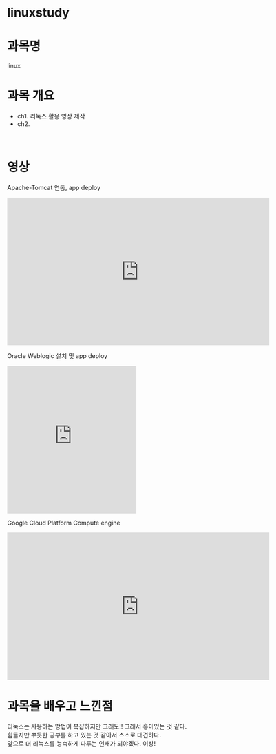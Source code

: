 # linuxstudy
# 과목명 
linux
<br>

# 과목 개요
 - ch1. 리눅스 활용 영상 제작
 - ch2.
<br>

# 영상
Apache-Tomcat 연동, app deploy
<iframe width="609" height="342.5" src="https://www.youtube.com/embed/JN3l3OD179M" title="YouTube video player" frameborder="0" allow="accelerometer; autoplay; clipboard-write; encrypted-media; gyroscope; picture-in-picture" allowfullscreen></iframe>
<br>

Oracle Weblogic 설치 및 app deploy
<iframe width="=609" height="342.5" src="https://www.youtube.com/embed/LR9ORdsUheg" title="YouTube video player" frameborder="0" allow="accelerometer; autoplay; clipboard-write; encrypted-media; gyroscope; picture-in-picture" allowfullscreen></iframe>
<br>

Google Cloud Platform Compute engine
<iframe width="609" height="342.5" src="https://www.youtube.com/embed/iITVeBnIQnU" title="YouTube video player" frameborder="0" allow="accelerometer; autoplay; clipboard-write; encrypted-media; gyroscope; picture-in-picture" allowfullscreen></iframe>
<br>

# 과목을 배우고 느낀점
리눅스는 사용하는 방법이 복잡하지만 그래도!! 그래서 흥미있는 것 같다. <br>
힘들지만 뿌듯한 공부를 하고 있는 것 같아서 스스로 대견하다.<br> 
앞으로 더 리눅스를 능숙하게 다루는 인재가 되야겠다. 이상!

